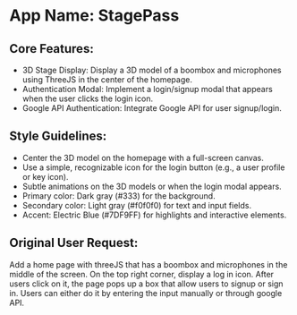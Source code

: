 # **App Name**: StagePass

## Core Features:

- 3D Stage Display: Display a 3D model of a boombox and microphones using ThreeJS in the center of the homepage.
- Authentication Modal: Implement a login/signup modal that appears when the user clicks the login icon.
- Google API Authentication: Integrate Google API for user signup/login.

## Style Guidelines:

- Center the 3D model on the homepage with a full-screen canvas.
- Use a simple, recognizable icon for the login button (e.g., a user profile or key icon).
- Subtle animations on the 3D models or when the login modal appears.
- Primary color: Dark gray (#333) for the background.
- Secondary color: Light gray (#f0f0f0) for text and input fields.
- Accent: Electric Blue (#7DF9FF) for highlights and interactive elements.

## Original User Request:
Add a home page with threeJS that has a boombox and microphones in the middle of the screen. On the top right corner, display a log in icon. After users click on it, the page pops up a box that allow users to signup or sign in. Users can either do it by entering the input manually or through google API.
  